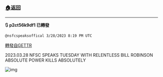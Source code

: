 ###  [:house:返回](README.md)
---


**:arrows_clockwise: p2ct56k9df1 已轉發**

`@nsfcspeaksoffical 3/28/2023 8:19 PM UTC`

[轉發自GETTR](https://gettr.com/post/p2ct56k9df1)

2023.03.28 NFSC SPEAKS TUESDAY WITH RELENTLESS BILL ROBINSON ABSOLUTE POWER KILLS ABSOLUTELY

![img](https://media.gettr.com/group10/origin/2023/03/28/20/7747b74a-53d9-f680-5f39-e72868b33c6e/46574a2503501fb541b6df21180d08eb.jpeg)
